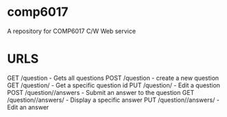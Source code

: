 comp6017
========

A repository for COMP6017 C/W Web service 

URLS
====
GET /question - Gets all questions
POST /question - create a new question
GET /question/<id> - Get a specific question id
PUT /question/<id> - Edit a question
POST /question/<id>/answers - Submit an answer to the question
GET /question/<id>/answers/<id> - Display a specific answer
PUT /question/<id>/answers/<id> - Edit an answer

